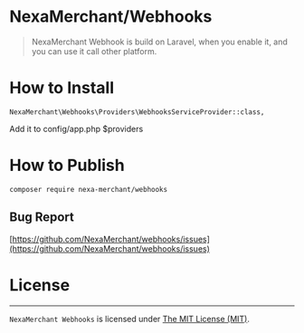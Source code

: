 # NexaMerchant/Webhooks

> NexaMerchant Webhook is build on Laravel, when you enable it, and you can use it call other platform.

# How to Install


```
NexaMerchant\Webhooks\Providers\WebhooksServiceProvider::class,
```
Add it to config/app.php $providers

# How to Publish

```
composer require nexa-merchant/webhooks
```

Bug Report
------------
[https://github.com/NexaMerchant/webhooks/issues](https://github.com/NexaMerchant/webhooks/issues)

# License
------------
`NexaMerchant Webhooks` is licensed under [The MIT License (MIT)](LICENSE).